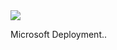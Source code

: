 <a href="https://msdeployapp20190207041433.azurewebsites.net/" target="_blank">
    <img src="http://azuredeploy.net/deploybutton.png"/>
</a>

Microsoft Deployment..